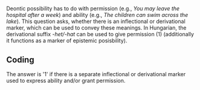 # [](ParameterTable?__template__=property.md&property=Name#cldf:UT030)

Deontic possibility has to do with permission (e.g., *You may leave the hospital after a week*) and ability (e.g., *The children can swim across the lake*). This question asks, whether there is an inflectional or derivational marker, which can be used to convey these meanings. In Hungarian, the derivational suffix *-het/-hat* can be used to give permission (1) (additionally it functions as a marker of epistemic posisbility).

[](ExampleTable?example_id=1&with_internal_ref_link#cldf:UT030-1)

## Coding

The answer is '1' if there is a separate inflectional or derivational marker used to express ability and/or grant permission.
